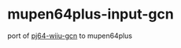# mupen64plus-input-gcn

port of [pj64-wiiu-gcn](https://github.com/wermipls/pj64-wiiu-gcn) to mupen64plus

